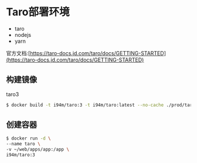 # Taro部署环境

- taro
- nodejs
- yarn

官方文档:[https://taro-docs.jd.com/taro/docs/GETTING-STARTED](https://taro-docs.jd.com/taro/docs/GETTING-STARTED)

## 构建镜像

taro3
```sh
$ docker build -t i94m/taro:3 -t i94m/taro:latest --no-cache ./prod/taro
```

## 创建容器

```sh
$ docker run -d \
--name taro \
-v ~/web/apps/app:/app \
i94m/taro:3
```
